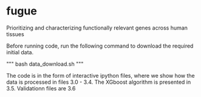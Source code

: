 # fugue
Prioritizing and characterizing functionally relevant genes across human tissues

Before running code, run the following command to download the required initial data.

"""
bash data_download.sh
"""

The code is in the form of interactive ipython files, where we show how the data is processed in files 3.0 - 3.4. The XGboost algorithm is presented in 3.5. Validationn files are 3.6
